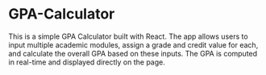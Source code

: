 # GPA-Calculator
This is a simple GPA Calculator built with React. The app allows users to input multiple academic modules, assign a grade and credit value for each, and calculate the overall GPA based on these inputs. The GPA is computed in real-time and displayed directly on the page.
